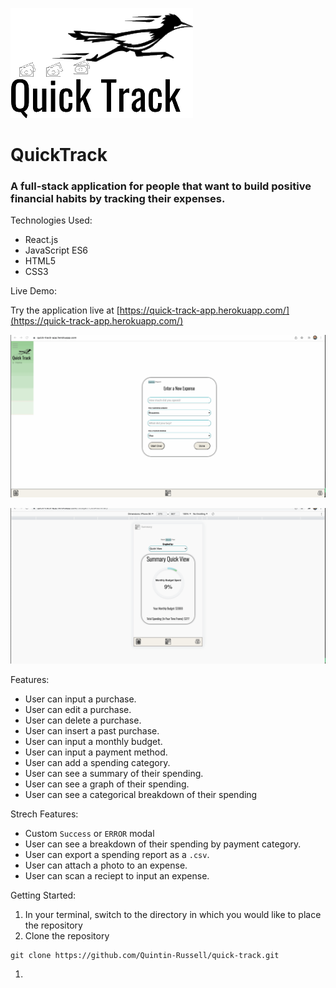 ![alt text](https://github.com/Quintin-Russell/quick-track/blob/master/quick-track-logo.png "QuickTrack Logo")

# QuickTrack

### A full-stack application for people that want to build positive financial habits by tracking their expenses.

<dl>
  <dt>
    Technologies Used:
  </dt>
</dl>

- React.js
- JavaScript ES6
- HTML5
- CSS3

<dl>
  <dt>
    Live Demo:
  </dt>
</dl>

Try the application live at [https://quick-track-app.herokuapp.com/](https://quick-track-app.herokuapp.com/)

![QuickTrack Demo](https://github.com/Quintin-Russell/quick-track/blob/master/qTrack-demo.gif)

![QuickTrack Demo2](https://github.com/Quintin-Russell/quick-track/blob/master/qTrack-demo2.gif)

<dl>
  <dt>
    Features: 
  </dt>
</dl>

- User can input a purchase.
- User can edit a purchase.
- User can delete a purchase.
- User can insert a past purchase.
- User can input a monthly budget.
- User can input a payment method.
- User can add a spending category.
- User can see a summary of their spending.
- User can see a graph of their spending.
- User can see a categorical breakdown of their spending

<dl>
  <dt>
    Strech Features:
  </dt>
</dl>

- Custom `Success` or `ERROR` modal
- User can see a breakdown of their spending by payment category.
- User can export a spending report as a `.csv`.
- User can attach a photo to an expense.
- User can scan a reciept to input an expense.

<dl>
  <dt>
    Getting Started:
  </dt>
</dl>

1. In your terminal, switch to the directory in which you would like to place the repository
2. Clone the repository
  ```shell
  git clone https://github.com/Quintin-Russell/quick-track.git
  ```
1. 
